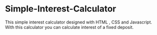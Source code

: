 # Simple-Interest-Calculator
This simple interest calculator designed with HTML , CSS and Javascript.
With this calculator you can calculate interest of a fixed deposit. 
